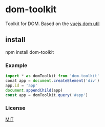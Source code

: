 dom-toolkit
==========

Toolkit for DOM. Based on the [vuejs dom util](https://github.com/vuejs/vue/blob/dev/src/util/dom.js)

## install
  npm install dom-toolkit

### Example
```javascript
import * as domToolkit from 'dom-toolkit'
conat app = document.createElement('div')
app.id = 'app'
document.appendChild(app)
const app = domToolkit.query('#app')
```
### License
[MIT](https://opensource.org/licenses/mit-license.php)
